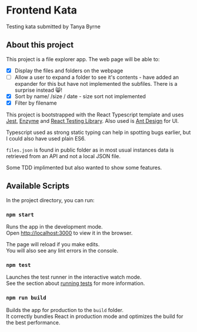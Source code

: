# Frontend Kata

Testing kata submitted by Tanya Byrne

## About this project

This project is a file explorer app. The web page will be able to: 
 - [x] Display the files and folders on the webpage
 - [ ] Allow a user to expand a folder to see it's contents - have added an expander for this but have not implemented the subfiles. There is a surprise instead :smile_cat:!
 - [x] Sort by name/ /size / date - size sort not implemented 
 - [X] Filter by filename

This project is bootstrapped with the React Typescript template and uses [Jest](https://jestjs.io/), [Enzyme](https://enzymejs.github.io/enzyme/) and [React Testing Library](https://testing-library.com/docs/react-testing-library/intro/). 
Also used is [Ant Design](https://ant.design/) for UI. 

Typescript used as strong static typing can help in spotting bugs earlier, but I could also have used plain ES6. 

```files.json``` is found in public folder as in most usual instances data is retrieved from an API and not a local JSON file. 

Some TDD implimented but also wanted to show some features. 

## Available Scripts

In the project directory, you can run:

### `npm start`

Runs the app in the development mode.\
Open [http://localhost:3000](http://localhost:3000) to view it in the browser.

The page will reload if you make edits.\
You will also see any lint errors in the console.

### `npm test`

Launches the test runner in the interactive watch mode.\
See the section about [running tests](https://facebook.github.io/create-react-app/docs/running-tests) for more information.

### `npm run build`

Builds the app for production to the `build` folder.\
It correctly bundles React in production mode and optimizes the build for the best performance.




